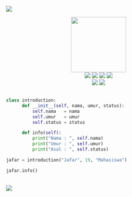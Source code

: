 <img src="https://user-images.githubusercontent.com/73097560/115834477-dbab4500-a447-11eb-908a-139a6edaec5c.gif"><br>

<div align="center"><img src="https://github.com/xsuperteax/xsuperteax/assets/163226709/1faa01b0-b405-43f4-84dd-15225d81ec39" width="150"></div>

<div align="center">
   <a href="https://www.php.net/" target="_blank"><img src="https://img.shields.io/badge/PHP-777BB4?style=for-the-badge&logo=php&logoColor=white"/></a>
   <a href="https://www.python.org/" target="_blank"><img src="https://img.shields.io/badge/Python-3776AB?style=for-the-badge&logo=python&logoColor=white"/></a>
   <a href="https://www.javascript.com/" target="_blank"><img src="https://img.shields.io/badge/JavaScript-F7DF1E?style=for-the-badge&logo=javascript&logoColor=black"/></a>
   <a href="https://www.learn-c.org/" target="_blank"><img src="https://img.shields.io/badge/C-00599C?style=for-the-badge&logo=c&logoColor=white"/></a>
</div>

<div align="center">
   <a href="https://code.visualstudio.com/" target="_blank"><img src="https://img.shields.io/badge/Vscode-007ACC?style=for-the-badge&logo=visualstudiocode&logoColor=white"/></a>
   <a href="https://www.sublimetext.com/index2" target="_blank"><img src="https://img.shields.io/badge/Sublime_Text-202124?style=for-the-badge&logo=sublimetext&logoColor=orange"/></a>
</div>
<br>

```python
class introduction:
      def __init__(self, nama, umur, status):
          self.nama   = nama
          self.umur   = umur
          self.status = status

      def info(self):
          print("Nama : ", self.nama)
          print("Umur : ", self.umur)
          print("Asal : ", self.status)

jafar = introduction("Jafar", 19, "Mahasiswa")

jafar.info()
 ```

<br><img src="https://user-images.githubusercontent.com/73097560/115834477-dbab4500-a447-11eb-908a-139a6edaec5c.gif">
